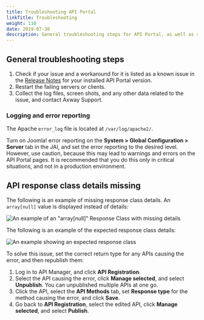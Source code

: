 ```yaml
---
title: Troubleshooting API Portal
linkTitle: Troubleshooting
weight: 110
date: 2019-07-30
description: General troubleshooting steps for API Portal, as well as specific problems and recommended solutions.
---
```


## General troubleshooting steps

1. Check if your issue and a workaround for it is listed as a known issue in the [Release Notes](/docs/apim_relnotes/) for your installed API Portal version.
2. Restart the failing servers or clients.
3. Collect the log files, screen shots, and any other data related to the issue, and contact Axway Support.

### Logging and error reporting

The Apache `error_log` file is located at `/var/log/apache2/`.

Turn on Joomla! error reporting on the **System > Global Configuration > Server** tab in the JAI, and set the error reporting to the desired level. However, use caution, because this may lead to warnings and errors on the API Portal pages. It is recommended that you do this only in critical situations, and not in a production environment.

## API response class details missing

The following is an example of missing response class details. An `array[null]` value is displayed instead of details:

![An example of an "array[null]" Response Class with missing details](/Images/APIPortal/troubleshooting1.png)

The following is an example of the expected response class details:

![An example showing an expected response class](/Images/APIPortal/troubleshooting2.png)

To solve this issue, set the correct return type for any APIs causing the error, and then republish them:

1. Log in to API Manager, and click **API Registration**.
2. Select the API causing the error, click **Manage selected**, and select **Unpublish**. You can unpublished multiple APIs at one go.
3. Click the API, select the **API Methods** tab, set **Response type** for the method causing the error, and click **Save**.
4. Go back to **API Registration**, select the edited API, click **Manage selected**, and select **Publish**.
